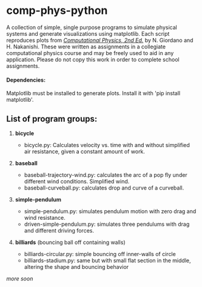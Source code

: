 # comp-phys-python

A collection of simple, single purpose programs to simulate physical systems and generate visualizations using matplotlib. Each script reproduces plots from [*Computational Physics, 2nd Ed.*](https://www.amazon.com/Computational-Physics-2nd-Nicholas-Giordano/dp/0131469908)  by N. Giordano and H. Nakanishi. These were written as assignments in a collegiate computational physics course and may be freely used to aid in any application. Please do not copy this work in order to complete school assignments.

#### Dependencies:
Matplotlib must be installed to generate plots. Install it with 'pip install matplotlib'.

## List of program groups:

1. **bicycle**
   - bicycle.py: Calculates velocity vs. time with and without simplified air resistance, given a constant amount of work.

2. **baseball**
   - baseball-trajectory-wind.py: calculates the arc of a pop fly under different wind conditions. Simplified wind.
   - baseball-curveball.py: calculates drop and curve of a curveball.
  
3. **simple-pendulum**
   - simple-pendulum.py: simulates pendulum motion with zero drag and wind resistance.
   - driven-simple-pendulum.py: simulates three pendulums with drag and different driving forces.

4. **billiards** (bouncing ball off containing walls)
   - billiards-circular.py: simple bouncing off inner-walls of circle
   - billiards-stadium.py: same but with small flat section in the middle, altering the shape and bouncing behavior
  

*more soon*
